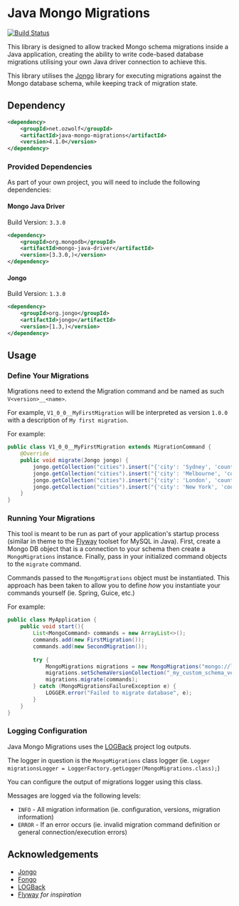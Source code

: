 # Java Mongo Migrations

[![Build Status](https://travis-ci.org/ozwolf-software/java-mongo-migrations.svg?branch=master)](https://travis-ci.org/ozwolf-software/java-mongo-migrations)

This library is designed to allow tracked Mongo schema migrations inside a Java application, creating the ability to write code-based database migrations utilising your own Java driver connection to achieve this.

This library utilises the [Jongo](http://jongo.org) library for executing migrations against the Mongo database schema, while keeping track of migration state.
 
## Dependency

```xml
<dependency>
    <groupId>net.ozwolf</groupId>
    <artifactId>java-mongo-migrations</artifactId>
    <version>4.1.0</version>
</dependency>
```

### Provided Dependencies

As part of your own project, you will need to include the following dependencies:

#### Mongo Java Driver

Build Version: `3.3.0`

```xml
<dependency>
    <groupId>org.mongodb</groupId>
    <artifactId>mongo-java-driver</artifactId>
    <version>[3.3.0,)</version>
</dependency>
```

#### Jongo

Build Version: `1.3.0`

```xml
<dependency>
    <groupId>org.jongo</groupId>
    <artifactId>jongo</artifactId>
    <version>[1.3,)</version>
</dependency>
```

## Usage

### Define Your Migrations

Migrations need to extend the Migration command and be named as such `V<version>__<name>`.

For example, `V1_0_0__MyFirstMigration` will be interpreted as version `1.0.0` with a description of `My first migration`.

For example:

```java
public class V1_0_0__MyFirstMigration extends MigrationCommand {
    @Override
    public void migrate(Jongo jongo) {
        jongo.getCollection("cities").insert("{'city': 'Sydney', 'country': 'Australia'}");
        jongo.getCollection("cities").insert("{'city': 'Melbourne', 'country': 'Australia'}");
        jongo.getCollection("cities").insert("{'city': 'London', 'country': 'United Kingdom'}");
        jongo.getCollection("cities").insert("{'city': 'New York', 'country': 'United States'}");
    }
}
```

### Running Your Migrations

This tool is meant to be run as part of your application's startup process (similar in theme to the [Flyway](http://flywaydb.org) toolset for MySQL in Java).  First, create a Mongo DB object that is a connection to your schema then create a `MongoMigrations` instance.  Finally, pass in your initialized command objects to the `migrate` command.
  
Commands passed to the `MongoMigrations` object must be instantiated.  This approach has been taken to allow you to define _how_ you instantiate your commands yourself (ie. Spring, Guice, etc.)

For example:

```java
public class MyApplication {
    public void start(){
        List<MongoCommand> commands = new ArrayList<>();
        commands.add(new FirstMigration());
        commands.add(new SecondMigration());
        
        try {
            MongoMigrations migrations = new MongoMigrations("mongo://localhost:27017/my_application_schema");
            migrations.setSchemaVersionCollection("_my_custom_schema_version");
            migrations.migrate(commands);
        } catch (MongoMigrationsFailureException e) {
            LOGGER.error("Failed to migrate database", e);
        }
    }
}
```

### Logging Configuration

Java Mongo Migrations uses the [LOGBack](http://logback.qos.ch) project log outputs.

The logger in question is the `MongoMigrations` class logger (ie. `Logger migrationsLogger = LoggerFactory.getLogger(MongoMigrations.class);`)

You can configure the output of migrations logger using this class.

Messages are logged via the following levels:

+ `INFO` - All migration information (ie. configuration, versions, migration information)
+ `ERROR` - If an error occurs (ie. invalid migration command definition or general connection/execution errors)

## Acknowledgements

+ [Jongo](http://jongo.org)
+ [Fongo](https://github.com/foursquare/fongo)
+ [LOGBack](http://logback.qos.ch)
+ [Flyway](http://flywaydb.org) _for inspiration_